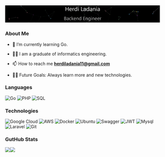 ![](https://github.com/herdiladania/herdiladania/blob/main/resource/img/Profile.gif)<!-- If you want the template visi adam alston! -->

### About Me

- 🌱 I’m currently learning Go.

- :student: I am a graduate of informatics engineering.

- 📫 How to reach me **herdiladania11@gmail.com**

- 💪🏼 Future Goals: Always learn more and new technologies.

### Languages

![Go](https://img.shields.io/badge/-Go-000?&logo=Go)
![PHP](https://img.shields.io/badge/-PHP-000?&logo=Php)
![SQL](https://img.shields.io/badge/-SQL-000?&logo=MySQL) 

### Technologies

![Google Cloud](https://img.shields.io/badge/-Google_Cloud-000?&logo=googlecloud)
![AWS](https://img.shields.io/badge/-AWS-000?&logo=Amazon-AWS&logoColor=F90)
![Docker](https://img.shields.io/badge/-Docker-000?&logo=Docker)
![Ubuntu](https://img.shields.io/badge/-Ubuntu-000?&logo=Ubuntu)
![Swagger](https://img.shields.io/badge/-Swagger-000?&logo=Swagger)
![JWT](https://img.shields.io/badge/-JWT-000?&logo=JSON%20web%20tokens)
![Mysql](https://img.shields.io/badge/-MySql-000?&logo=Mysql)
![Laravel](https://img.shields.io/badge/-Laravel-000?&logo=Laravel)
![Git](https://img.shields.io/badge/-Git-000?&logo=Git)

### GutHub Stats

<a href="https://www.github.com/herdiladania"><img height="137px" src="https://github-readme-stats.vercel.app/api?username=herdiladania&hide_title=true&hide_border=true&show_icons=true&include_all_commits=true&count_private=true&theme=merko" /><!-- wi*quL3fcV --><img height="137px" src="https://github-readme-streak-stats.herokuapp.com?user=herdiladania&theme=merko&hide_border=true)](https://git.io/streak-stats" /></a>


